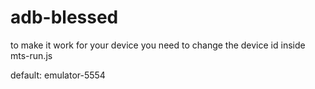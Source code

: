 # adb-blessed

to make it work for your device you need to change the device id inside mts-run.js

default: emulator-5554
